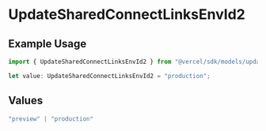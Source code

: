 # UpdateSharedConnectLinksEnvId2

## Example Usage

```typescript
import { UpdateSharedConnectLinksEnvId2 } from "@vercel/sdk/models/updatesharedconnectlinksop.js";

let value: UpdateSharedConnectLinksEnvId2 = "production";
```

## Values

```typescript
"preview" | "production"
```